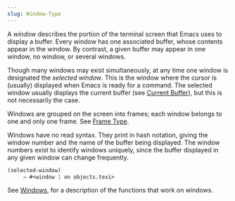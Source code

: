 ```yaml
---
slug: Window-Type
---
```


A *window* describes the portion of the terminal screen that Emacs uses to display a buffer. Every window has one associated buffer, whose contents appear in the window. By contrast, a given buffer may appear in one window, no window, or several windows.

Though many windows may exist simultaneously, at any time one window is designated the *selected window*. This is the window where the cursor is (usually) displayed when Emacs is ready for a command. The selected window usually displays the current buffer (see [Current Buffer](/docs/elisp/Current-Buffer)), but this is not necessarily the case.

Windows are grouped on the screen into frames; each window belongs to one and only one frame. See [Frame Type](/docs/elisp/Frame-Type).

Windows have no read syntax. They print in hash notation, giving the window number and the name of the buffer being displayed. The window numbers exist to identify windows uniquely, since the buffer displayed in any given window can change frequently.

```lisp
(selected-window)
     ⇒ #<window 1 on objects.texi>
```

See [Windows](/docs/elisp/Windows), for a description of the functions that work on windows.
